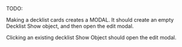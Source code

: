 TODO:

Making a decklist cards creates a MODAL. It should create an empty Decklist Show object, and then open the edit modal.

Clicking an existing decklist Show Object should open the edit modal.
